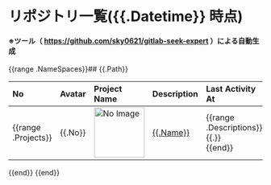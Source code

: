 # リポジトリ一覧({{.Datetime}} 時点)

#### ※ツール（ https://github.com/sky0621/gitlab-seek-expert ）による自動生成

{{range .NameSpaces}}## {{.Path}}

| No | Avatar | Project Name | Description | Last Activity At | Commit Users |
| :--- | :--- | :--- | :--- | :--- | :--- |
{{range .Projects}}| {{.No}} | <img src="{{.AvatarURL}}" alt="No Image" width="100"> | [{{.Name}}]({{.WebURL}}) | {{range .Descriptions}}{{.}}<br>{{end}} | {{.LastActivityAt}} | TotalCount: {{.CommitCount}}<br><br>{{range .Committers}}{{.CommitterName}}({{.CommitterEmail}}): {{.CommitCount}}<br>{{end}} |
{{end}}
{{end}}
